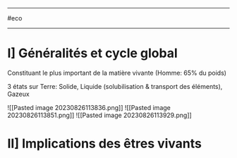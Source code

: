 ____
#eco 
____

# I] Généralités et cycle global

Constituant le plus important de la matière vivante (Homme: 65% du poids)

3 états sur Terre: Solide, Liquide (solubilisation & transport des éléments), Gazeux

![[Pasted image 20230826113836.png]]
![[Pasted image 20230826113851.png]]
![[Pasted image 20230826113929.png]]

# II] Implications des êtres vivants

